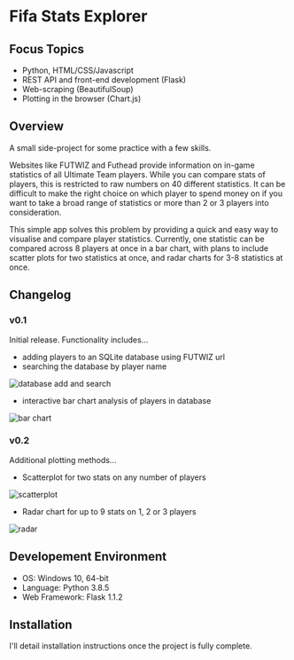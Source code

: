 # Fifa Stats Explorer

## Focus Topics
* Python, HTML/CSS/Javascript
* REST API and front-end development (Flask)
* Web-scraping (BeautifulSoup)
* Plotting in the browser (Chart.js)

## Overview
A small side-project for some practice with a few skills.

Websites like FUTWIZ and Futhead provide information on in-game statistics of all Ultimate Team players. While you can compare stats of players, this is restricted to raw numbers on 40 different statistics. It can be difficult to make the right choice on which player to spend money on if you want to take a broad range of statistics or more than 2 or 3 players into consideration.

This simple app solves this problem by providing a quick and easy way to visualise and compare player statistics. Currently, one statistic can be compared across 8 players at once in a bar chart, with plans to include scatter plots for two statistics at once, and radar charts for 3-8 statistics at once.

## Changelog
### v0.1
Initial release. Functionality includes... 
* adding players to an SQLite database using FUTWIZ url
* searching the database by player name

![database add and search](https://media.giphy.com/media/VqjEtUBaBh0MT7Brm3/giphy.gif)

* interactive bar chart analysis of players in database 

![bar chart](https://media.giphy.com/media/a3nJPz5dCimEGnO6bi/giphy.gif)

### v0.2
Additional plotting methods...

* Scatterplot for two stats on any number of players

![scatterplot](https://media.giphy.com/media/VAdQxe2uKxFEg7FNJ8/giphy.gif)

* Radar chart for up to 9 stats on 1, 2 or 3 players

![radar](https://media.giphy.com/media/xQTFCWC88QsM0LjheD/giphy.gif)

## Developement Environment
* OS: Windows 10, 64-bit
* Language: Python 3.8.5
* Web Framework: Flask 1.1.2

## Installation
I'll detail installation instructions once the project is fully complete. 
